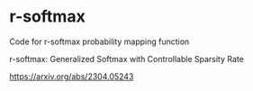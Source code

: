# r-softmax

Code for r-softmax probability mapping function

r-softmax: Generalized Softmax with Controllable Sparsity Rate

https://arxiv.org/abs/2304.05243
